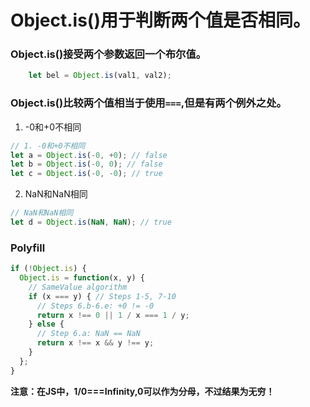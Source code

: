 # Object.is()用于判断两个值是否相同。
###  Object.is()接受两个参数返回一个布尔值。

```javascript
    let bel = Object.is(val1, val2);
```

###  Object.is()比较两个值相当于使用`===`,但是有两个**例外**之处。
1. -0和+0不相同

```javascript
// 1. -0和+0不相同
let a = Object.is(-0, +0); // false
let b = Object.is(-0, 0); // false
let c = Object.is(-0, -0); // true
```
2. NaN和NaN相同

```javascript
// NaN和NaN相同
let d = Object.is(NaN, NaN); // true
```

### Polyfill
```javascript
if (!Object.is) {
  Object.is = function(x, y) {
    // SameValue algorithm
    if (x === y) { // Steps 1-5, 7-10
      // Steps 6.b-6.e: +0 != -0
      return x !== 0 || 1 / x === 1 / y;
    } else {
      // Step 6.a: NaN == NaN
      return x !== x && y !== y;
    }
  };
}
```

**注意：在JS中，1/0===Infinity,0可以作为分母，不过结果为无穷！**